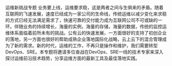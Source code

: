 运维新挑战专题
业务要上线，运维要求稳，这是两者之间与生俱来的矛盾。随着互联网的飞速发展，速度已经成为一家公司的生命线，传统运维以减少变化来求稳的方式已经无法满足需求了，快速可靠的交付能力成为互联网公司不可或缺的一环。伴随业务的持续增长，海量的实例，海量的存储，海量的数据，传统的监控运维体系面临着前所未有的挑战。公有云的快速发展，一方面很好的支持了初创企业的落地，另一方面也很好的帮助成熟企业落地国际化战略，云上云下的混合管理成为了新的需求。新的时代，运维的工作，不再只是操作和维护，我们需要转型DevOps、SRE。本专题将邀请多位奋战在DevOps、SRE一线的技术专家来深入探讨运维前沿技术趋势，分享运维方面的最新工具及最佳落地实践。

